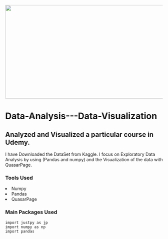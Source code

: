 <p align="center">
  <img  src="https://user-images.githubusercontent.com/78891081/185791372-b91e9ac2-2e22-4cc0-965f-12d197cfedbe.jpg" width = "600" height = "300" >
</p>

# Data-Analysis---Data-Visualization

## Analyzed and Visualized a particular course in Udemy.
I have Downloaded the DataSet from Kaggle. I focus on Exploratory Data Analysis by using (Pandas and numpy) and the Visualization of the data with QuasarPage.

### Tools Used

<li>Numpy
<li>Pandas
<li>QuasarPage
  
### Main Packages Used
  
```
import justpy as jp
import numpy as np
import pandas
```
  



